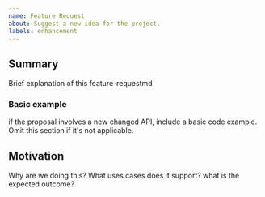 ```yaml
---
name: Feature Request
about: Suggest a new idea for the project.
labels: enhancement
---
```


## Summary

Brief explanation of this feature-requestmd

### Basic example

if the proposal involves a new changed API, include a basic code example. Omit this section if it's not applicable.

## Motivation

Why are we doing this? What uses cases does it support? what is the expected outcome?
